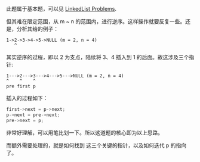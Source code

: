 此题属于基本题，可以见 [LinkedList Problems](http://cslibrary.stanford.edu/105/LinkedListProblems.pdf).

但其难在限定范围，从 m ~ n 的范围内，进行逆序。这样操作就要反复一些。还是，分析其给的例子：

    1->2->3->4->5->NULL (m = 2, n = 4)
       ^

其实逆序的过程，即以 2 为支点，陆续将 3、4 插入到 1 的后面。故这涉及三个指针:

    1--->2--->3--->4--->5--->NULL (m = 2, n = 4)
    ^    ^    ^
    pre first p

插入的过程如下：

```cpp
first->next = p->next;
p->next = pre->next;
pre->next = p;
```

非常好理解，可以用笔比划一下。所以这道题的核心即为以上思路。

而额外需要处理的，就是如何找到 这三个关键的指针，以及如何迭代 p 的指向了。
